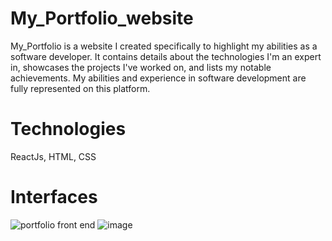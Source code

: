 # My_Portfolio_website
My_Portfolio is a website I created specifically to highlight my abilities as a software developer. It contains details about the technologies I'm an expert in, showcases the projects I've worked on, and lists my notable achievements. My abilities and experience in software development are fully represented on this platform.

# Technologies
ReactJs, HTML, CSS

# Interfaces
![portfolio front end](https://github.com/BLPSankalpana/My_Portfolio/assets/88890398/53c7add3-1b7e-4ee0-803c-53986a5b7c49)
![image](https://github.com/BLPSankalpana/My_Portfolio/assets/88890398/7ad8f931-28fe-4086-b651-68e3eb9ca1ad)

